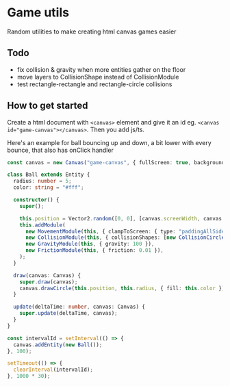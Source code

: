 # Game utils

Random utilities to make creating html canvas games easier

## Todo

- fix collision & gravity when more entities gather on the floor
- move layers to CollisionShape instead of CollisionModule
- test rectangle-rectangle and rectangle-circle collisions

## How to get started

Create a html document with `<canvas>` element and give it an id eg. `<canvas id="game-canvas"></canvas>`. Then you add js/ts.

Here's an example for ball bouncing up and down, a bit lower with every bounce, that also has onClick handler

```typescript
const canvas = new Canvas("game-canvas", { fullScreen: true, background: "#111" });

class Ball extends Entity {
  radius: number = 5;
  color: string = "#fff";

  constructor() {
    super();

    this.position = Vector2.random([0, 0], [canvas.screenWidth, canvas.screenHeight]);
    this.addModule(
      new MovementModule(this, { clampToScreen: { type: "paddingAllSides", padding: this.radius } }),
      new CollisionModule(this, { collisionShapes: [new CollisionCircle({ parent: this, radius: this.radius })] }),
      new GravityModule(this, { gravity: 100 }),
      new FrictionModule(this, { friction: 0.01 }),
    );
  }

  draw(canvas: Canvas) {
    super.draw(canvas);
    canvas.drawCircle(this.position, this.radius, { fill: this.color });
  }

  update(deltaTime: number, canvas: Canvas) {
    super.update(deltaTime, canvas);
  }
}

const intervalId = setInterval(() => {
  canvas.addEntity(new Ball());
}, 100);

setTimeout(() => {
  clearInterval(intervalId);
}, 1000 * 30);
```
